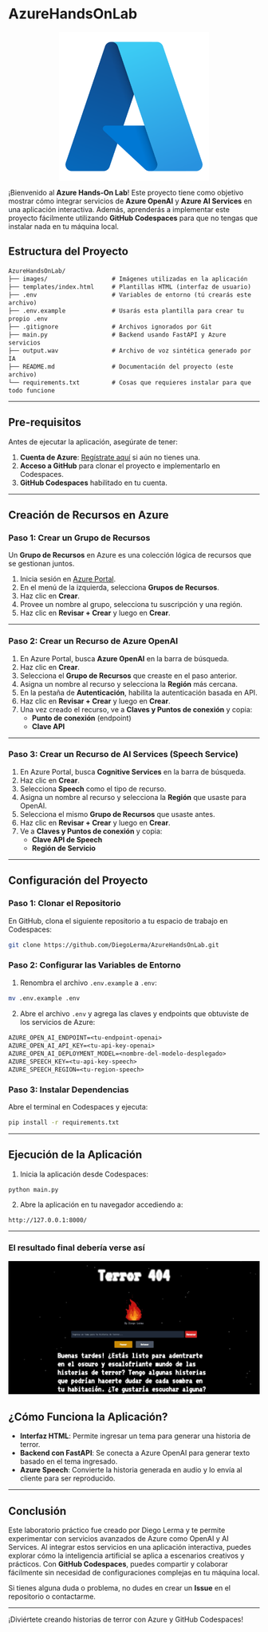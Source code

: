 # AzureHandsOnLab

<p style="text-align: center;">
  <img src="images/azure.png" alt="fireplace" style="width: 300px; display: block; margin: 0 auto;"/>
</p>

¡Bienvenido al **Azure Hands-On Lab**! Este proyecto tiene como objetivo mostrar cómo integrar servicios de **Azure OpenAI** y **Azure AI Services** en una aplicación interactiva. Además, aprenderás a implementar este proyecto fácilmente utilizando **GitHub Codespaces** para que no tengas que instalar nada en tu máquina local.

## Estructura del Proyecto

```plaintext
AzureHandsOnLab/
├── images/                  # Imágenes utilizadas en la aplicación
├── templates/index.html     # Plantillas HTML (interfaz de usuario)
├── .env                     # Variables de entorno (tú crearás este archivo)
├── .env.example             # Usarás esta plantilla para crear tu propio .env
├── .gitignore               # Archivos ignorados por Git
├── main.py                  # Backend usando FastAPI y Azure servicios
├── output.wav               # Archivo de voz sintética generado por IA
├── README.md                # Documentación del proyecto (este archivo)
└── requirements.txt         # Cosas que requieres instalar para que todo funcione
```

---

## Pre-requisitos

Antes de ejecutar la aplicación, asegúrate de tener:

1. **Cuenta de Azure**: [Regístrate aquí](https://azure.microsoft.com/free/) si aún no tienes una.
2. **Acceso a GitHub** para clonar el proyecto e implementarlo en Codespaces.
3. **GitHub Codespaces** habilitado en tu cuenta.

---

## Creación de Recursos en Azure

### Paso 1: Crear un Grupo de Recursos
Un **Grupo de Recursos** en Azure es una colección lógica de recursos que se gestionan juntos.

1. Inicia sesión en [Azure Portal](https://portal.azure.com/).
2. En el menú de la izquierda, selecciona **Grupos de Recursos**.
3. Haz clic en **Crear**.
4. Provee un nombre al grupo, selecciona tu suscripción y una región.
5. Haz clic en **Revisar + Crear** y luego en **Crear**.

---

### Paso 2: Crear un Recurso de Azure OpenAI

1. En Azure Portal, busca **Azure OpenAI** en la barra de búsqueda.
2. Haz clic en **Crear**.
3. Selecciona el **Grupo de Recursos** que creaste en el paso anterior.
4. Asigna un nombre al recurso y selecciona la **Región** más cercana.
5. En la pestaña de **Autenticación**, habilita la autenticación basada en API.
6. Haz clic en **Revisar + Crear** y luego en **Crear**.
7. Una vez creado el recurso, ve a **Claves y Puntos de conexión** y copia:
   - **Punto de conexión** (endpoint)
   - **Clave API**

---

### Paso 3: Crear un Recurso de AI Services (Speech Service)

1. En Azure Portal, busca **Cognitive Services** en la barra de búsqueda.
2. Haz clic en **Crear**.
3. Selecciona **Speech** como el tipo de recurso.
4. Asigna un nombre al recurso y selecciona la **Región** que usaste para OpenAI.
5. Selecciona el mismo **Grupo de Recursos** que usaste antes.
6. Haz clic en **Revisar + Crear** y luego en **Crear**.
7. Ve a **Claves y Puntos de conexión** y copia:
   - **Clave API de Speech**
   - **Región de Servicio**

---

## Configuración del Proyecto

### Paso 1: Clonar el Repositorio

En GitHub, clona el siguiente repositorio a tu espacio de trabajo en Codespaces:

```bash
git clone https://github.com/DiegoLerma/AzureHandsOnLab.git
```

### Paso 2: Configurar las Variables de Entorno

1. Renombra el archivo `.env.example` a `.env`:

```bash
mv .env.example .env
```

2. Abre el archivo `.env` y agrega las claves y endpoints que obtuviste de los servicios de Azure:

```plaintext
AZURE_OPEN_AI_ENDPOINT=<tu-endpoint-openai>
AZURE_OPEN_AI_API_KEY=<tu-api-key-openai>
AZURE_OPEN_AI_DEPLOYMENT_MODEL=<nombre-del-modelo-desplegado>
AZURE_SPEECH_KEY=<tu-api-key-speech>
AZURE_SPEECH_REGION=<tu-region-speech>
```

### Paso 3: Instalar Dependencias

Abre el terminal en Codespaces y ejecuta:

```bash
pip install -r requirements.txt
```

---

## Ejecución de la Aplicación

1. Inicia la aplicación desde Codespaces:

```bash
python main.py
```

2. Abre la aplicación en tu navegador accediendo a:

```
http://127.0.0.1:8000/
```

---

### El resultado final debería verse así
![HorrorStoryTeller](images/Terror404.jpg)


## ¿Cómo Funciona la Aplicación?

- **Interfaz HTML**: Permite ingresar un tema para generar una historia de terror.
- **Backend con FastAPI**: Se conecta a Azure OpenAI para generar texto basado en el tema ingresado.
- **Azure Speech**: Convierte la historia generada en audio y lo envía al cliente para ser reproducido.

---

## Conclusión

Este laboratorio práctico fue creado por Diego Lerma y te permite experimentar con servicios avanzados de Azure como OpenAI y AI Services. Al integrar estos servicios en una aplicación interactiva, puedes explorar cómo la inteligencia artificial se aplica a escenarios creativos y prácticos. Con **GitHub Codespaces**, puedes compartir y colaborar fácilmente sin necesidad de configuraciones complejas en tu máquina local.

Si tienes alguna duda o problema, no dudes en crear un **Issue** en el repositorio o contactarme.

---

¡Diviértete creando historias de terror con Azure y GitHub Codespaces!

